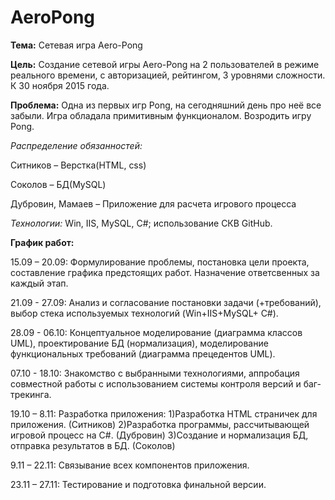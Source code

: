 # AeroPong
**Тема:**  Сетевая игра Aero-Pong

**Цель:** Создание сетевой игры Aero-Pong на 2 пользователей в режиме реального времени, с авторизацией, рейтингом, 3 уровнями сложности.  К 30 ноября 2015 года.

**Проблема:** Одна из первых игр Pong, на сегодняшний день про неё все забыли. Игра обладала примитивным функционалом. Возродить игру Pong. 

*Распределение обязанностей:*

Ситников – Верстка(HTML, css)

Соколов – БД(MySQL)

Дубровин, Мамаев – Приложение для расчета игрового процесса

*Технологии:*  Win, IIS, MySQL, C#; использование СКВ GitHub.

**График работ:**

15.09 – 20.09: Формулирование проблемы, постановка цели проекта, составление графика предстоящих работ. Назначение ответсвенных за каждый этап.

21.09 - 27.09: Анализ и согласование постановки задачи (+требований), выбор стека используемых технологий (Win+IIS+MySQL+ С#).

28.09 - 06.10: Концептуальное моделирование (диаграмма классов UML), проектирование БД (нормализация), моделирование функциональных требований (диаграмма прецедентов UML).

07.10 - 18.10: Знакомство с выбранными технологиями, аппробация совместной работы с использованием системы контроля версий и баг-трекинга.

19.10 – 8.11:  Разработка приложения:
	1)Разработка HTML страничек для приложения. (Ситников)
	2)Разработка программы, рассчитывающей игровой процесс на С#. (Дубровин)
	3)Создание и нормализация БД,  отправка результатов в БД. (Соколов)
 
9.11 – 22.11: Связывание всех компонентов приложения.

23.11 – 27.11: Тестирование и подготовка финальной версии.

